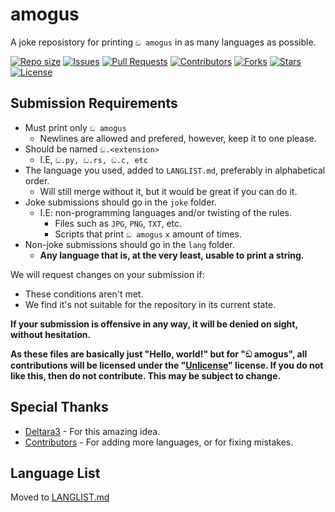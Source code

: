 # amogus
A joke reposistory for printing `ඞ amogus` in as many languages as possible.

<a href = "#" onClick = "return false"><img alt = "Repo size" src = "https://img.shields.io/github/repo-size/Deltara3/amogus"></a>
<a href = "https://github.com/Deltara3/amogus/issues"><img alt = "Issues" src = "https://img.shields.io/github/issues/Deltara3/amogus"></a>
<a href = "https://github.com/Deltara3/amogus/pulls"><img alt = "Pull Requests" src = "https://img.shields.io/github/issues-pr/Deltara3/amogus"></a>
<a href = "https://github.com/Deltara3/amogus/graphs/contributors"><img alt = "Contributors" src = "https://img.shields.io/github/contributors/Deltara3/amogus"></a>
<a href = "#" onClick = "return false"><img alt = "Forks" src = "https://img.shields.io/github/forks/Deltara3/amogus"></a>
<a href = "https://github.com/Deltara3/amogus/stargazers"><img alt = "Stars" src = "https://img.shields.io/github/stars/Deltara3/amogus"></a>
<a href = "https://github.com/Deltara3/amogus/stargazers"><img alt = "License" src = "https://img.shields.io/github/license/Deltara3/amogus"></a>

## Submission Requirements
- Must print only `ඞ amogus`
  - Newlines are allowed and prefered, however, keep it to one please.
- Should be named `ඞ.<extension>`
  - I.E, `ඞ.py, ඞ.rs, ඞ.c, etc`
- The language you used, added to `LANGLIST.md`, preferably in alphabetical order.
  - Will still merge without it, but it would be great if you can do it.
- Joke submissions should go in the `joke` folder.
  - I.E: non-programming languages and/or twisting of the rules.
    - Files such as `JPG`, `PNG`, `TXT`, etc.
    - Scripts that print `ඞ amogus` `x` amount of times.
- Non-joke submissions should go in the `lang` folder.
  - **Any language that is, at the very least, usable to print a string.**

We will request changes on your submission if: 
- These conditions aren't met.
- We find it's not suitable for the repository in its current state.

**If your submission is offensive in any way, it will be denied on sight, without hesitation.**

**As these files are basically just "Hello, world!" but for "ඞ amogus", all contributions will be licensed under the "[Unlicense](https://unlicense.org/)" license. If you do not like this, then do not contribute. This may be subject to change.**

## Special Thanks
- [Deltara3](https://github.com/Deltara3) - For this amazing idea.
- [Contributors](https://github.com/Deltara3/amogus/graphs/contributors) - For adding more languages, or for fixing mistakes.

## Language List
Moved to [LANGLIST.md](https://github.com/Deltara3/amogus/blob/main/LANGLIST.md)
